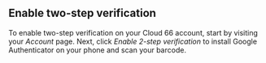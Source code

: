 <!-- post: -->

## Enable two-step verification

To enable two-step verification on your Cloud 66 account, start by visiting your _Account_ page. Next, click _Enable 2-step verification_ to install Google Authenticator on your phone and scan your barcode.

